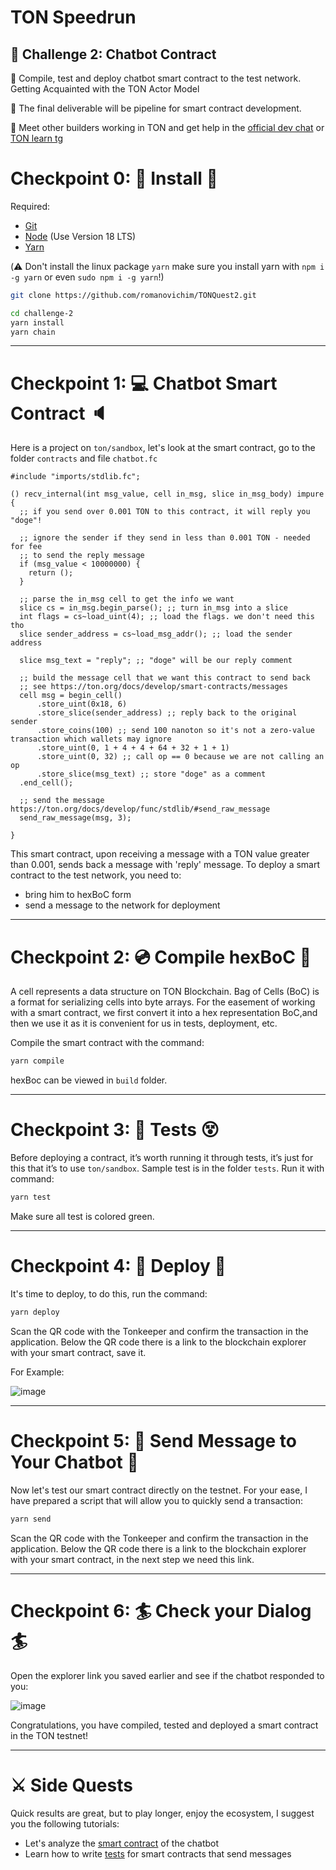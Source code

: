 # TON Speedrun 

## 🚩 Challenge 2: Chatbot Contract

🎫 Сompile, test and deploy chatbot smart contract to the test network. Getting Acquainted with the TON Actor Model

🌟 The final deliverable will be pipeline for smart contract development.

💬 Meet other builders working in TON and get help in the [official dev chat](https://t.me/tondev_eng) or [TON learn tg](https://t.me/ton_learn)


# Checkpoint 0: 🎁 Install 🎒

Required: 
* [Git](https://git-scm.com/downloads)
* [Node](https://nodejs.org/en/download/) (Use Version 18 LTS)
* [Yarn](https://classic.yarnpkg.com/en/docs/install/#mac-stable)

(⚠️ Don't install the linux package `yarn` make sure you install yarn with `npm i -g yarn` or even `sudo npm i -g yarn`!)

```sh
git clone https://github.com/romanovichim/TONQuest2.git
```
```sh
cd challenge-2
yarn install
yarn chain
```
---

# Checkpoint 1: 💻 Chatbot Smart Contract 🔈

Here is a project on `ton/sandbox`, let's look at the smart contract, go to the folder `contracts` and file `chatbot.fc`

    #include "imports/stdlib.fc";

    () recv_internal(int msg_value, cell in_msg, slice in_msg_body) impure {
      ;; if you send over 0.001 TON to this contract, it will reply you "doge"!

      ;; ignore the sender if they send in less than 0.001 TON - needed for fee
      ;; to send the reply message
      if (msg_value < 10000000) {
        return ();
      }

      ;; parse the in_msg cell to get the info we want
      slice cs = in_msg.begin_parse(); ;; turn in_msg into a slice
      int flags = cs~load_uint(4); ;; load the flags. we don't need this tho
      slice sender_address = cs~load_msg_addr(); ;; load the sender address

      slice msg_text = "reply"; ;; "doge" will be our reply comment

      ;; build the message cell that we want this contract to send back
      ;; see https://ton.org/docs/develop/smart-contracts/messages
      cell msg = begin_cell()
          .store_uint(0x18, 6)
          .store_slice(sender_address) ;; reply back to the original sender
          .store_coins(100) ;; send 100 nanoton so it's not a zero-value transaction which wallets may ignore 
          .store_uint(0, 1 + 4 + 4 + 64 + 32 + 1 + 1)
          .store_uint(0, 32) ;; call op == 0 because we are not calling an op
          .store_slice(msg_text) ;; store "doge" as a comment
      .end_cell();

      ;; send the message https://ton.org/docs/develop/func/stdlib/#send_raw_message
      send_raw_message(msg, 3);

    }

This smart contract, upon receiving a message with a TON value greater than 0.001, sends back a message with 'reply' message. To deploy a smart contract to the test network, you need to:
- bring him to hexBoC form
- send a message to the network for deployment

---

# Checkpoint 2: 💿 Compile hexBoC 🔨

A cell represents a data structure on TON Blockchain. Bag of Cells (BoC) is a format for serializing cells into byte arrays. For the easement of working with a smart contract, we first convert it into a hex representation BoC,and then we use it as it is convenient for us in tests, deployment, etc.

Compile the smart contract with the command:

```sh
yarn compile
```

hexBoc can be viewed in `build` folder.


---

# Checkpoint 3: 🎾 Tests 😵

Before deploying a contract, it’s worth running it through tests, it’s just for this that it’s to use `ton/sandbox`. Sample test is in the folder `tests`. Run it with command:

```sh
yarn test
```

Make sure all test is colored green.

---

# Checkpoint 4: 🚀 Deploy 🚀

It's time to deploy, to do this, run the command:

```sh
yarn deploy
```

Scan the QR code with the Tonkeeper and confirm the transaction in the application.
Below the QR code there is a link to the blockchain explorer with your smart contract, save it.

For Example:

![image](https://user-images.githubusercontent.com/18370291/253951126-77652e61-8b29-4ffb-aece-de3307f78cea.png)

---

# Checkpoint 5: 📮 Send Message to Your Chatbot 📮

Now let's test our smart contract directly on the testnet. For your ease, I have prepared a script that will allow you to quickly send a transaction:

```sh
yarn send
```

Scan the QR code with the Tonkeeper and confirm the transaction in the application.
Below the QR code there is a link to the blockchain explorer with your smart contract, in the next step we need this link.

---

# Checkpoint 6:  🏄 Check your Dialog 🏄

Open the explorer link you saved earlier and see if the chatbot responded to you:

![image](https://user-images.githubusercontent.com/18370291/253953065-ad730aca-b657-49b5-a2cf-7143cdc26dd7.png)

Congratulations, you have compiled, tested and deployed a smart contract in the TON testnet!

---


# ⚔️ Side Quests


Quick results are great, but to play longer, enjoy the ecosystem, I suggest you the following tutorials:
- Let's analyze the [smart contract](https://github.com/romanovichim/TonFunClessons_Eng/blob/main/lessons/pipeline/chatbot.md) of the chatbot
- Learn how to write [tests](https://github.com/romanovichim/TonFunClessons_Eng/blob/main/lessons/pipeline/chatbottest.md) for smart contracts that send messages
 
